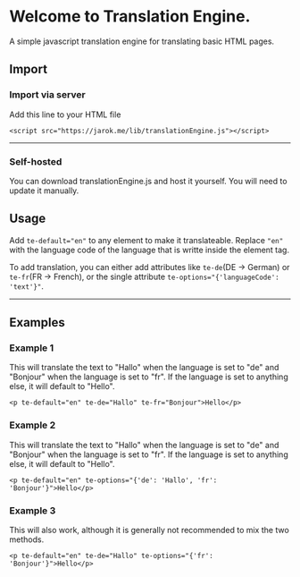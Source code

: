 # Welcome to Translation Engine.
A simple javascript translation engine for translating basic HTML pages.

## Import
### Import via server
Add this line to your HTML file

```<script src="https://jarok.me/lib/translationEngine.js"></script>```

<hr>

### Self-hosted
You can download translationEngine.js and host it yourself. You will need to update it manually.

## Usage
Add `te-default="en"` to any element to make it translateable. Replace `"en"` with the language code of the language that is writte inside the element tag.

To add translation, you can either add attributes like `te-de`(DE -> German) or `te-fr`(FR -> French), or the single attribute `te-options="{'languageCode': 'text'}"`.

<hr>


## Examples

### Example 1
This will translate the text to "Hallo" when the language is set to "de" and "Bonjour" when the language is set to "fr". If the language is set to anything else, it will default to "Hello".

`<p te-default="en" te-de="Hallo" te-fr="Bonjour">Hello</p>`

### Example 2
This will translate the text to "Hallo" when the language is set to "de" and "Bonjour" when the language is set to "fr". If the language is set to anything else, it will default to "Hello".

`<p te-default="en" te-options="{'de': 'Hallo', 'fr': 'Bonjour'}">Hello</p>`

### Example 3
This will also work, although it is generally not recommended to mix the two methods.

`<p te-default="en" te-de="Hallo" te-options="{'fr': 'Bonjour'}">Hello</p>`
